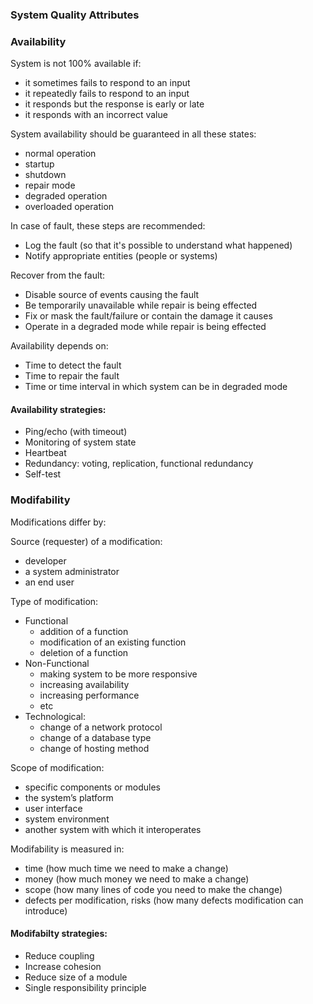 ### System Quality Attributes

### Availability

System is not 100% available if:
- it sometimes fails to respond to an input
- it repeatedly fails to respond to an input
- it responds but the response is early or late
- it responds with an incorrect value

System availability should be guaranteed in all these states:
- normal operation
- startup
- shutdown
- repair mode
- degraded operation
- overloaded operation

In case of fault, these steps are recommended:
- Log the fault (so that it's possible to understand what happened)
- Notify appropriate entities (people or systems)  

Recover from the fault:  
- Disable source of events causing the fault
- Be temporarily unavailable while repair is being effected
- Fix or mask the fault/failure or contain the damage it causes
- Operate in a degraded mode while repair is being effected

Availability depends on:
- Time to detect the fault
- Time to repair the fault
- Time or time interval in which system can be in degraded mode

#### Availability strategies:

- Ping/echo (with timeout)
- Monitoring of system state
- Heartbeat
- Redundancy: voting, replication, functional redundancy
- Self-test

### Modifability

Modifications differ by:

Source (requester) of a modification: 
- developer
- a system administrator
- an end user

Type of modification:
- Functional
  - addition of a function
  - modification of an existing function
  - deletion of a function
- Non-Functional
  - making system to be more responsive
  - increasing availability
  - increasing performance
  - etc
- Technological:
  - change of a network protocol
  - change of a database type
  - change of hosting method

Scope of modification:
- specific components or modules
- the system’s platform
- user interface
- system environment
- another system with which it interoperates

Modifability is measured in:
- time (how much time we need to make a change)
- money (how much money we need to make a change)
- scope (how many lines of code you need to make the change)
- defects per modification, risks (how many defects modification can introduce)

#### Modifabilty strategies:

- Reduce coupling
- Increase cohesion
- Reduce size of a module
- Single responsibility principle
